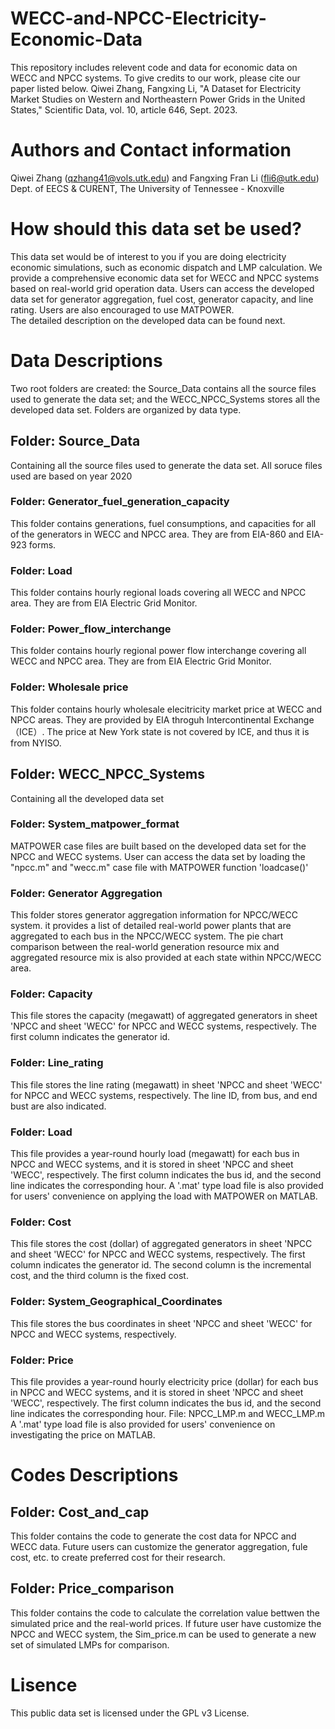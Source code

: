 # WECC-and-NPCC-Electricity-Economic-Data
This repository includes relevent code and data for economic data on WECC and NPCC systems. To give credits to our work, please cite our paper listed below. 
Qiwei Zhang, Fangxing Li, "A Dataset for Electricity Market Studies on Western and Northeastern Power Grids in the United States," Scientific Data, vol. 10, article 646, Sept. 2023.

# Authors and Contact information
Qiwei Zhang (qzhang41@vols.utk.edu) and Fangxing Fran Li (fli6@utk.edu)  
Dept. of EECS & CURENT, The University of Tennessee - Knoxville

# How should this data set be used?
This data set would be of interest to you if you are doing electricity economic simulations, such as economic dispatch and LMP calculation. We provide a comprehensive economic data set for WECC and NPCC systems based on real-world grid operation data. Users can access the developed data set for generator aggregation, fuel cost, generator capacity, and line rating. Users are also encouraged to use MATPOWER.  
The detailed description on the developed data can be found next. 


# Data Descriptions
Two root folders are created: the Source_Data contains all the source files used to generate the data set; and the WECC_NPCC_Systems stores all the developed data set. Folders are organized by data type.
## Folder: Source_Data
Containing all the source files used to generate the data set. All soruce files used are based on year 2020
### Folder: Generator_fuel_generation_capacity
This folder contains  generations, fuel consumptions, and capacities for all of the generators in WECC and NPCC area. They are from EIA-860 and EIA-923 forms.
### Folder: Load
This folder contains hourly regional loads covering all WECC and NPCC area. They are from EIA Electric Grid Monitor.
### Folder: Power_flow_interchange
This folder contains hourly regional power flow interchange covering all WECC and NPCC area. They are from EIA Electric Grid Monitor.
### Folder: Wholesale price
This folder contains hourly wholesale elecitricity market price at WECC and NPCC areas. They are provided by EIA throguh Intercontinental Exchange（ICE）. The price at New York state is not covered by ICE, and thus it is from NYISO.

## Folder: WECC_NPCC_Systems  
Containing all the developed data set
### Folder: System_matpower_format
MATPOWER case files are built based on the developed data set for the NPCC and WECC systems. User can access the data set by loading the "npcc.m" and "wecc.m" case file with MATPOWER function 'loadcase()'
### Folder: Generator Aggregation  
This folder stores generator aggregation information for NPCC/WECC system. it provides a list of detailed real-world power plants that are aggregated to each bus in the NPCC/WECC system. The pie chart comparison between the real-world generation resource mix and aggregated resource mix is also provided at each state within NPCC/WECC area.
### Folder: Capacity
This file stores the capacity (megawatt) of aggregated generators in sheet 'NPCC and sheet 'WECC' for NPCC and WECC systems, respectively. The first column indicates the generator id.
### Folder: Line_rating
This file stores the line rating (megawatt) in sheet 'NPCC and sheet 'WECC' for NPCC and WECC systems, respectively. The line ID, from bus, and end bust are also indicated.
### Folder: Load
This file provides a year-round hourly load (megawatt) for each bus in NPCC and WECC systems, and it is stored in sheet 'NPCC and sheet 'WECC', respectively. The first column indicates the bus id, and the second line indicates the corresponding hour.
A '.mat' type load file is also provided for users' convenience on applying the load with MATPOWER on MATLAB.
### Folder: Cost
This file stores the cost (dollar) of aggregated generators in sheet 'NPCC and sheet 'WECC' for NPCC and WECC systems, respectively. The first column indicates the generator id. The second column is the incremental cost, and the third column is the fixed cost.
### Folder: System_Geographical_Coordinates
This file stores the bus coordinates in sheet 'NPCC and sheet 'WECC' for NPCC and WECC systems, respectively.
### Folder: Price
This file provides a year-round hourly electricity price (dollar) for each bus in NPCC and WECC systems, and it is stored in sheet 'NPCC and sheet 'WECC', respectively. The first column indicates the bus id, and the second line indicates the corresponding hour.
	File: NPCC_LMP.m and WECC_LMP.m
A '.mat' type load file is also provided for users' convenience on investigating the price on MATLAB.

# Codes Descriptions
## Folder: Cost_and_cap
This folder contains the code to generate the cost data for NPCC and WECC data. Future users can customize the generator aggregation, fule cost, etc. to create preferred cost for their research.
## Folder: Price_comparison
This folder contains the code to calculate the correlation value bettwen the simulated price and the real-world prices. 
If future user have customize the NPCC and WECC system, the Sim_price.m can be used to generate a new set of simulated LMPs for comparison.
# Lisence
This public data set is licensed under the GPL v3 License.
